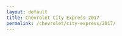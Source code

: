 ```yaml
---
layout: default
title: Chevrolet City Express 2017
permalink: /chevrolet/city-express/2017/
---
```

